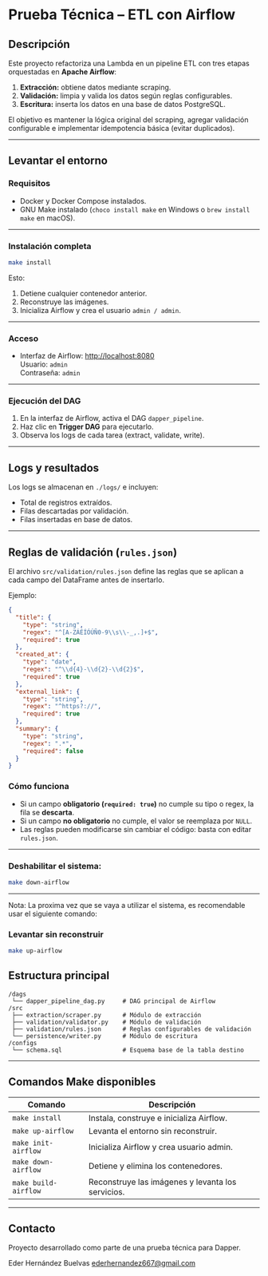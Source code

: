 # Prueba Técnica – ETL con Airflow

## Descripción
Este proyecto refactoriza una Lambda en un pipeline ETL con tres etapas orquestadas en **Apache Airflow**:
1. **Extracción:** obtiene datos mediante scraping.
2. **Validación:** limpia y valida los datos según reglas configurables.
3. **Escritura:** inserta los datos en una base de datos PostgreSQL.

El objetivo es mantener la lógica original del scraping, agregar validación configurable e implementar idempotencia básica (evitar duplicados).

---


## Levantar el entorno

### Requisitos
- Docker y Docker Compose instalados.
- GNU Make instalado (`choco install make` en Windows o `brew install make` en macOS).

---

### Instalación completa
```bash
make install
```
Esto:
1. Detiene cualquier contenedor anterior.
2. Reconstruye las imágenes.
3. Inicializa Airflow y crea el usuario `admin / admin`.


---

### Acceso
- Interfaz de Airflow: [http://localhost:8080](http://localhost:8080)  
  Usuario: `admin`  
  Contraseña: `admin`

---

### Ejecución del DAG
1. En la interfaz de Airflow, activa el DAG `dapper_pipeline`.
2. Haz clic en **Trigger DAG** para ejecutarlo.
3. Observa los logs de cada tarea (extract, validate, write).

---


## Logs y resultados
Los logs se almacenan en `./logs/` e incluyen:
- Total de registros extraídos.
- Filas descartadas por validación.
- Filas insertadas en base de datos.

---

## Reglas de validación (`rules.json`)
El archivo `src/validation/rules.json` define las reglas que se aplican a cada campo del DataFrame antes de insertarlo.

Ejemplo:
```json
{
  "title": {
    "type": "string",
    "regex": "^[A-ZÁÉÍÓÚÑ0-9\\s\\-_,.]+$",
    "required": true
  },
  "created_at": {
    "type": "date",
    "regex": "^\\d{4}-\\d{2}-\\d{2}$",
    "required": true
  },
  "external_link": {
    "type": "string",
    "regex": "^https?://",
    "required": true
  },
  "summary": {
    "type": "string",
    "regex": ".*",
    "required": false
  }
}
```

### Cómo funciona
- Si un campo **obligatorio (`required: true`)** no cumple su tipo o regex, la fila se **descarta**.
- Si un campo **no obligatorio** no cumple, el valor se reemplaza por `NULL`.
- Las reglas pueden modificarse sin cambiar el código: basta con editar `rules.json`.

---


### Deshabilitar el sistema:
```bash
make down-airflow
```
---
Nota: La proxima vez que se vaya a utilizar el sistema, es recomendable usar el siguiente comando:
### Levantar sin reconstruir
```bash
make up-airflow
```

## Estructura principal
```
/dags
 └── dapper_pipeline_dag.py     # DAG principal de Airflow
/src
 ├── extraction/scraper.py      # Módulo de extracción
 ├── validation/validator.py    # Módulo de validación
 ├── validation/rules.json      # Reglas configurables de validación
 └── persistence/writer.py      # Módulo de escritura
/configs
 └── schema.sql                 # Esquema base de la tabla destino
```

---

## Comandos Make disponibles
| Comando | Descripción |
|----------|--------------|
| `make install` | Instala, construye e inicializa Airflow. |
| `make up-airflow` | Levanta el entorno sin reconstruir. |
| `make init-airflow` | Inicializa Airflow y crea usuario admin. |
| `make down-airflow` | Detiene y elimina los contenedores. |
| `make build-airflow` | Reconstruye las imágenes y levanta los servicios. |

---

## Contacto
Proyecto desarrollado como parte de una prueba técnica para Dapper.

Eder Hernández Buelvas
ederhernandez667@gmail.com
